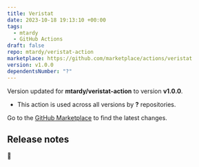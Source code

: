 ```yaml
---
title: Veristat
date: 2023-10-18 19:13:10 +00:00
tags:
  - mtardy
  - GitHub Actions
draft: false
repo: mtardy/veristat-action
marketplace: https://github.com/marketplace/actions/veristat
version: v1.0.0
dependentsNumber: "?"
---
```



Version updated for **mtardy/veristat-action** to version **v1.0.0**.
- This action is used across all versions by **?** repositories.

Go to the [GitHub Marketplace](https://github.com/marketplace/actions/veristat) to find the latest changes.

## Release notes

🎊
